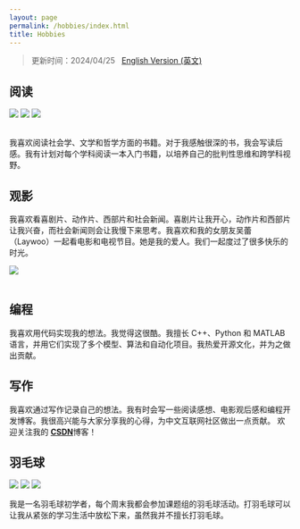 ```yaml
---
layout: page
permalink: /hobbies/index.html
title: Hobbies
---
```


> 更新时间：2024/04/25 &nbsp; [English Version (英文)](https://lujiabo98.github.io/file/hobbies_en/)


## 阅读

<div class="third">
<img src="https://lujiabo98.github.io/images/hobbies/book1.jpg">
<img src="https://lujiabo98.github.io/images/hobbies/book2.jpg">
<img src="https://lujiabo98.github.io/images/hobbies/book3.jpg">
</div>


<br>我喜欢阅读社会学、文学和哲学方面的书籍。对于我感触很深的书，我会写读后感。我有计划对每个学科阅读一本入门书籍，以培养自己的批判性思维和跨学科视野。

## 观影

我喜欢看喜剧片、动作片、西部片和社会新闻。喜剧片让我开心，动作片和西部片让我兴奋，而社会新闻则会让我慢下来思考。我喜欢和我的女朋友吴蕾（Laywoo）一起看电影和电视节目。她是我的爱人。我们一起度过了很多快乐的时光。

<div>
<img src="https://lujiabo98.github.io/images/Laywoo.jpg">
</div>


<br>

## 编程

我喜欢用代码实现我的想法。我觉得这很酷。我擅长 C++、Python 和 MATLAB 语言，并用它们实现了多个模型、算法和自动化项目。我热爱开源文化，并为之做出贡献。

## 写作

我喜欢通过写作记录自己的想法。我有时会写一些阅读感想、电影观后感和编程开发博客。我很高兴能与大家分享我的心得，为中文互联网社区做出一点贡献。 欢迎关注我的 [**CSDN**](https://blog.csdn.net/weixin_43012724?type=blog)博客！

## 羽毛球

<div class="third">
<img src="https://lujiabo98.github.io/images/hobbies/badminton1.jpg">
<img src="https://lujiabo98.github.io/images/hobbies/badminton2.jpg">
<img src="https://lujiabo98.github.io/images/hobbies/badminton3.jpg">
</div>

我是一名羽毛球初学者，每个周末我都会参加课题组的羽毛球活动。打羽毛球可以让我从紧张的学习生活中放松下来，虽然我并不擅长打羽毛球。
